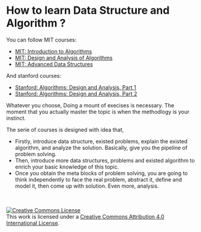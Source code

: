 # How to learn Data Structure and Algorithm ?

You can follow MIT courses:
* [MIT: Introduction to Algorithms](https://ocw.mit.edu/courses/electrical-engineering-and-computer-science/6-006-introduction-to-algorithms-fall-2011/)
* [MIT: Design and Analysis of Algorithms](https://ocw.mit.edu/courses/electrical-engineering-and-computer-science/6-046j-design-and-analysis-of-algorithms-spring-2015/)
* [MIT: Advanced Data Structures](https://ocw.mit.edu/courses/electrical-engineering-and-computer-science/6-851-advanced-data-structures-spring-2012/)

And stanford courses:
* [Stanford: Algorithms: Design and Analysis, Part 1](https://lagunita.stanford.edu/courses/course-v1:Engineering+Algorithms1+SelfPaced/about)
* [Stanford: Algorithms: Design and Analysis, Part 2](https://lagunita.stanford.edu/courses/course-v1:Engineering+Algorithms2+SelfPaced/about)

Whatever you choose, Doing a mount of execises is necessary. The moment that you actually master the topic is when the methodlogy is your instinct.

The serie of courses is designed with idea that,
* Firstly, introduce data structure, existed problems, explain the existed algorithm, and analyze the solution. Basically, give you the pipeline of problem solving.
* Then, introduce more data structures, problems and existed algorithm to enrich your basic knowledge of this topic.
* Once you obtain the meta blocks of problem solving, you are going to think independently to face the real problem, abstract it, define and model it, then come up with solution. Even more, analysis.



<br /><br /><a rel="license" href="http://creativecommons.org/licenses/by/4.0/"><img alt="Creative Commons License" style="border-width:0" src="https://i.creativecommons.org/l/by/4.0/88x31.png" /></a><br />This work is licensed under a <a rel="license" href="http://creativecommons.org/licenses/by/4.0/">Creative Commons Attribution 4.0 International License</a>.
